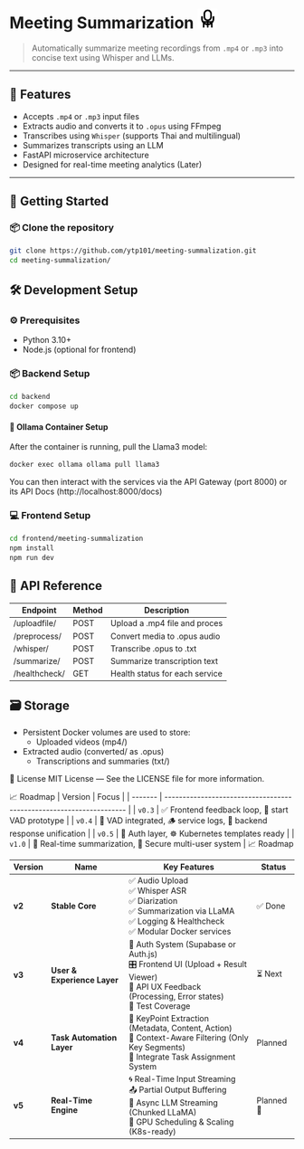 # Meeting Summarization <img src="./images/logo.svg" alt="Logo of the project" height=35 width=35>

> Automatically summarize meeting recordings from `.mp4` or `.mp3` into concise text using Whisper and LLMs.

---

## 🧩 Features

- Accepts `.mp4` or `.mp3` input files
- Extracts audio and converts it to `.opus` using FFmpeg
- Transcribes using `Whisper` (supports Thai and multilingual)
- Summarizes transcripts using an LLM
- FastAPI microservice architecture
- Designed for real-time meeting analytics (Later)

---

## 🚀 Getting Started

### 📦 Clone the repository

```bash
git clone https://github.com/ytp101/meeting-summalization.git
cd meeting-summalization/
```

## 🛠 Development Setup
### ⚙️ Prerequisites
* Python 3.10+
* Node.js (optional for frontend)

### 📦 Backend Setup

```bash
cd backend
docker compose up 
```

#### 🐳 Ollama Container Setup
After the container is running, pull the Llama3 model:

```bash
docker exec ollama ollama pull llama3
```

You can then interact with the services via the API Gateway (port 8000) or its API Docs (http://localhost:8000/docs)

### 💻 Frontend Setup
```bash
cd frontend/meeting-summalization
npm install
npm run dev
```

## 🔐 API Reference
| Endpoint      | Method        | Description                           |
| ------------- | ------------- | ------------------------------------- |
| /uploadfile/     | POST          | Upload a .mp4 file and proces       |
| /preprocess/  | POST          | Convert media to .opus audio           |
| /whisper/     | POST          | Transcribe .opus to .txt               |
| /summarize/   | POST          | 	Summarize transcription text |
| /healthcheck/ | GET | 	Health status for each service |

## 🗃 Storage
* Persistent Docker volumes are used to store:
    * Uploaded videos (mp4/)
* Extracted audio (converted/ as .opus)
    * Transcriptions and summaries (txt/)

📄 License
MIT License — See the LICENSE file for more information.

📈 Roadmap
| Version | Focus                                                               |
| ------- | ------------------------------------------------------------------- |
| `v0.3`  | ✅ Frontend feedback loop, 🧪 start VAD prototype                    |
| `v0.4`  | 🧠 VAD integrated, 🪵 service logs, 🧱 backend response unification |
| `v0.5`  | 👤 Auth layer, ☸️ Kubernetes templates ready                        |
| `v1.0`  | 🎥 Real-time summarization, 🔐 Secure multi-user system             |
📈 Roadmap

| Version | Name                        | Key Features                                                                                                                                          | Status     |
| ------- | --------------------------- | ----------------------------------------------------------------------------------------------------------------------------------------------------- | ---------- |
| **v2**  | **Stable Core**             | ✅ Audio Upload<br>✅ Whisper ASR<br>✅ Diarization<br>✅ Summarization via LLaMA<br>✅ Logging & Healthcheck<br>✅ Modular Docker services                 | ✅ Done     |
| **v3**  | **User & Experience Layer** | 🔐 Auth System (Supabase or Auth.js)<br>🎛️ Frontend UI (Upload + Result Viewer)<br>📡 API UX Feedback (Processing, Error states)<br>🧪 Test Coverage | ⏳ Next     |
| **v4**  | **Task Automation Layer**   | 📌 KeyPoint Extraction (Metadata, Content, Action)<br>🧠 Context-Aware Filtering (Only Key Segments)<br>🔄 Integrate Task Assignment System           | Planned    |
| **v5**  | **Real-Time Engine**        | 🌀 Real-Time Input Streaming<br>📤 Partial Output Buffering<br>🧵 Async LLM Streaming (Chunked LLaMA)<br>🚀 GPU Scheduling & Scaling (K8s-ready)      | Planned 🔭 |
